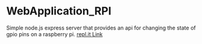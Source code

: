 # WebApplication_RPI
Simple node.js express server that provides an api for changing the state of gpio pins on a raspberry pi.
[repl.it Link](https://repl.it/@dkendz/WebApplicationRPI)
